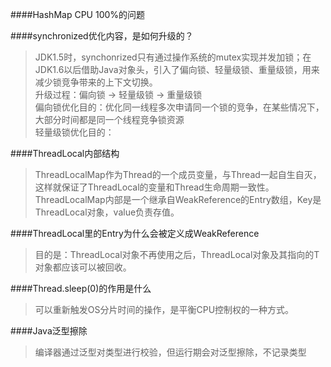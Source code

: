 ####HashMap CPU 100%的问题

####synchronized优化内容，是如何升级的？
> JDK1.5时，synchonrized只有通过操作系统的mutex实现并发加锁；在JDK1.6以后借助Java对象头，引入了偏向锁、轻量级锁、重量级锁，用来减少锁竞争带来的上下文切换。  
> 升级过程：偏向锁 -> 轻量级锁 -> 重量级锁   
> 偏向锁优化目的：优化同一线程多次申请同一个锁的竞争，在某些情况下，大部分时间都是同一个线程竞争锁资源  
> 轻量级锁优化目的：

####ThreadLocal内部结构
> ThreadLocalMap作为Thread的一个成员变量，与Thread一起自生自灭，这样就保证了ThreadLocal的变量和Thread生命周期一致性。  
> ThreadLocalMap内部是一个继承自WeakReference的Entry数组，Key是ThreadLocal对象，value负责存值。

####ThreadLocal里的Entry为什么会被定义成WeakReference
> 目的是：ThreadLocal对象不再使用之后，ThreadLocal对象及其指向的T对象都应该可以被回收。

####Thread.sleep(0)的作用是什么
> 可以重新触发OS分片时间的操作，是平衡CPU控制权的一种方式。

####Java泛型擦除
> 编译器通过泛型对类型进行校验，但运行期会对泛型擦除，不记录类型